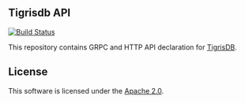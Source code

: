 Tigrisdb API 
------------

[![Build Status](https://github.com/tigrisdata/tigrisdb-api/workflows/lint/badge.svg)]()

This repository contains GRPC and HTTP API declaration for [TigrisDB](https://github.com/tigrisdata/tigrisdb).

License
-------
This software is licensed under the [Apache 2.0](LICENSE).

